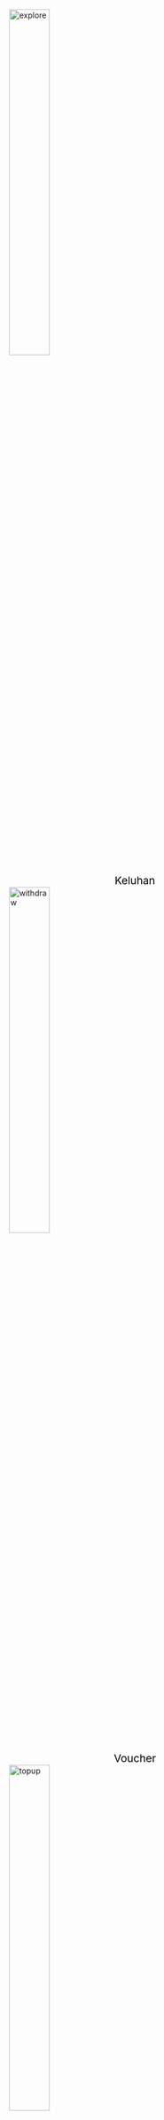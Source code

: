 <!DOCTYPE html>
<html>
<title>W3.CSS</title>
<meta name="viewport" content="width=device-width, initial-scale=1">
<link rel="stylesheet" href="https://www.w3schools.com/w3css/4/w3.css">
<style>
.mySlides {display:none;}

.cardo {
  height: auto;
  text-align: left;
  margin-bottom: 1%;
  margin-left: 7%;
  margin-right: 7%;
  background-color: rgba(0, 0, 0, 0.1);
    -webkit-backdrop-filter: blur(20px);
  user-select: none;
  border-radius: 20px;
  position: relative;
  z-index: 2;
}

.cardo a {
  cursor: none;
}

.cardo5 {
  height: auto;
  text-align: left;
  margin-bottom: 4%;
  margin-left: 6%;
  margin-right: 6%;
  background: linear-gradient(62deg, #008b8b, #005858, #008b8b, #005858);
  animation: gradient 15s ease infinite;
  background-size: 400% 400%;
  border-bottom: 1px solid #fbfbfb;
  user-select: none;
  border-radius: 20px 20px 0px 0px;
}

.cardo5 a {
  cursor: none;
}

.imgse {
  margin-bottom: 0px;
  border-radius: 10px;
  padding: 5px;
  border: 2px solid #000;
}

.tooltip {
  width:29%;
  float:right;
  margin: 2%;
  margin-top:0%;
  margin-bottom:0%;
  text-align: center;
}

.tooltip .tooltiptext {
  visibility: hidden;
  width: 100%;
  background-color: rgb(0, 0, 0); /* Fallback color */
  background-color: rgba(0, 0, 0, 0); /* black w/opacity/see-through */
  color: #fff;
  text-align: center;
  border-radius: 6px;
  padding: 5px 0;
  position: absolute;
  opacity: 0;
  transition: opacity 0.5s;
  z-index: 5;
  top: 80%;
  right: 0%;
  filter: drop-shadow(2px 5px 5px rgba(0, 0, 0, 0.15));
}


.tooltip:hover .tooltiptext {
  visibility: visible;
  opacity: 1;
}

@-webkit-keyframes gradient{
  0% {
    background-position: 0 50%;
  }
  50% {
    background-position: 100% 50%;
  }
  100% {
     background-position: 0% 50%;
  }
}
@keyframes gradient{
  0% {
    background-position: 0 50%;
  }
  50% {
    background-position: 100% 50%;
  }
  100% {
     background-position: 0% 50%;
  }
}

#header {
  width: 100%;
  text-align: center;
  z-index: 3;
  top: 0;
  left: 0;
  border-radius: 0px;
  transition: 0.7s;
  background: #42a5f5;
  position: relative;
  padding-top: 1%;
  border-radius: 0px 0px 50px 50px;
  border-bottom: 10px solid #077bf3;
}

/* Set height of body and the document to 100% */
body, html {
  height: 100%;
  margin: 0;
  user-select: none;
}

body a {
  cursor: none;
}
								
html {
  box-sizing: border-box;
}

*, *:before, *:after {
  box-sizing: inherit;
}

.column2 {
  float: left;
  width: 0%;
  margin-bottom: 0px;
  padding: 0px;
  margin: 1%;
  width: 23%;
  display: block;
}

.card2 {
  border-radius: 20px;
  cursor: none;
  transition: 0.3s;
  text-align: center;
  margin: 1.5px;
  transition: 0.7s;
  color: #263238;
}

.container5 {
  padding: 0 0px;
}

.container5::after, .row::after {
  content: "";
  clear: both;
  display: table;
}

.title2 {
  font-size: 2vw;
  text-align: center;
  padding-bottom: 2%;
  user-select: none;
}

.rounded-image3 {
    border-radius: 100px;
    box-shadow: 0px 1px 2px 0px rgba(0, 0, 0, 0.2);
    text-align: center;
    margin-bottom: 0%;
    margin-top: 0%;
    width:60%;
}

h1 {
  color: black;
  margin-left: 10px;
  user-select: none;
  font-size: 6vw;
}

</style>
</head>
<body>

<div id="header">

<div class="cardo" style="padding:0px;margin-top:0%;padding-bottom:5%;">

<div style="padding:10px;width:90%;margin-bottom:0px;margin-left:5%;background-image:none;margin-top:0%;">

  <div class="tooltip">
  <a href="##"><img class="imgse" src="https://image.flaticon.com/icons/png/512/785/785868.png" alt="explore" style="width:40%;"></a><p style="color:#000;font-size:2vw;text-align:center;margin:0%;">Keluhan</p></div>

<div class="tooltip">
  <a href="#"><img class="imgse" src="https://image.flaticon.com/icons/png/512/1288/1288699.png" alt="withdraw" style="width:40%;"></a><p style="color:#000;font-size:2vw;text-align:center;margin:0%;">Voucher</p></div>

<div class="tooltip">
  <img class="imgse" src="https://image.flaticon.com/icons/png/512/3126/3126724.png" alt="topup" style="width:40%;"><p style="color:#000;font-size:2vw;text-align:center;margin:0%;">QRIS</p>
<span class="tooltiptext"><img src="https://kioos.files.wordpress.com/2021/08/wp-1628958621888.jpg" alt="menu 4" style="width:100%;border-radius:15px;"></span>
</div>
</div><br/>
</div>

</div>

<div class="row" style="margin-bottom:5%;padding:5%;margin-top:-7%;position: relative;z-index: 1;border-radius: 20px; margin-left: 7%; width: 86%;background-color: #f1f5ff;border-radius: 0px 0px 50px 50px;border-bottom: 10px solid #077bf3;padding-bottom:0%;"><br/>

<div class="row" style="width:100%;margin:0%;">
  <div class="column2">
    <a
href="https://rpay.tokowebku.com/digital/62842" style="text-decoration:none" target="_blank">
    <div class="card2">
      <img class="rounded-image3" src="https://i.ibb.co/stVdpXG/images-5.jpg" alt="menu 1" style=" background-color:#483d8b;">
      <div class="container5">
        <p class="title2">Telkomsel</p>
      </div>
    </div></a>
  </div>

  <div class="column2">
  	 <a
href="https://rpay.tokowebku.com/digital/63129" style="text-decoration:none" target="_blank">
    <div class="card2">
      <img class="rounded-image3" src="https://i.ibb.co/41rJXfY/images-9.jpg" alt="menu 2" style="background-color:#a50000;">
      <div class="container5">
        <p class="title2">Tri</p>
      </div>
    </div></a>
  </div>

  <div class="column2">
  		<a
href="https://rpay.tokowebku.com/digital/63130" style="text-decoration:none" target="_blank">
    <div class="card2">
      <img class="rounded-image3" src="https://kioos.files.wordpress.com/2021/06/wp-1624091699338.jpg" alt="menu 3" style="background-color:#006700;">
      <div class="container5">
        <p class="title2">Indosat</p>
      </div>
    </div></a>
  </div>

  <div class="column2">
  		<a
href="https://rpay.tokowebku.com/digital/63131" style="text-decoration:none" target="_blank">
    <div class="card2">
      <img class="rounded-image3" src="https://kioos.files.wordpress.com/2021/06/wp-1624091911841.jpg" alt="menu 4" style="background-color:#ff8c00;">
      <div class="container5">
        <p class="title2">Smartfren</p>
      </div>
    </div></a>
  </div>

</div>
<div class="row" style="width:100%;margin:0%;">

  <div class="column2">
  		<a
href="https://rpay.tokowebku.com/digital/63134" style="text-decoration:none" target="_blank">
    <div class="card2">
      <img class="rounded-image3" src="https://kioos.files.wordpress.com/2021/06/wp-1624115153673.jpg" alt="menu5" style="background-color:#db7093;">
      <div class="container5">
        <p class="title2">Axis/XL</p>
      </div>
    </div></a>
  </div>

  <div class="column2">
  		<a
href="https://rpay.tokowebku.com/digital/65955" style="text-decoration:none" target="_blank">
    <div class="card2">
      <img class="rounded-image3" src="https://i.ibb.co/ssWmtFR/wallet-1.png" alt="menu 6" style="background-color:#008b8b;">
      <div class="container5">
        <p class="title2">E-Wallet</p>
      </div>
    </div></a>
  </div>

  <div class="column2">
  		<a
href="https://rpay.tokowebku.com/digital/63134" style="text-decoration:none" target="_blank">
    <div class="card2">
      <img class="rounded-image3" src="https://i.ibb.co/VjwDpFy/images-6.jpg" alt="menu5" style="background-color:#db7093;">
      <div class="container5">
        <p class="title2">PLN</p>
      </div>
    </div></a>
  </div>

  <div class="column2">
  		<a
href="#" style="text-decoration:none" target="_blank">
    <div class="card2" id="container">
      <section>
      <img class="rounded-image3" id="show" type="button" src="https://kioos.files.wordpress.com/2021/08/wp-1629001053118.png" alt="menu 6" style="background-color:#008b8b;">
      <div class="container5">
        <p class="title2">Lainnya</p>
      </div>
      <section>
    </div></a>
  </div>

</div>
</div>

</body>
</html>

<!-- KATEGORI SLIDE --><div class="mdr-container" style="padding-top:0%;padding-bottom:1%;margin-top:2%;margin-bottom:0%;">

<script src="https://rawcdn.githack.com/modernplay/hostfile/f1a50044e552a32247eb808f8876abbb6bc12554/jssor.slider-kat.min.js" type="text/javascript"></script> 	<script type="text/javascript"> window.jssor_1_slider_init = function() { var jssor_1_options = { $AutoPlay: 1, $SlideWidth: 750, $SlideHeight: 360, $SlideSpacing: 100 }; var jssor_1_slider = new $JssorSlider$("jssor_1", jssor_1_options); /*#region responsive code begin*/ var MAX_WIDTH = 900; function ScaleSlider() { var containerElement = jssor_1_slider.$Elmt.parentNode; var containerWidth = containerElement.clientWidth; if (containerWidth) { var expectedWidth = Math.min(MAX_WIDTH || containerWidth, containerWidth); jssor_1_slider.$ScaleWidth(expectedWidth); } else { window.setTimeout(ScaleSlider, 30); } } ScaleSlider(); $Jssor$.$AddEvent(window, "load", ScaleSlider); $Jssor$.$AddEvent(window, "resize", ScaleSlider); $Jssor$.$AddEvent(window, "orientationchange", ScaleSlider); /*#endregion responsive code end*/ }; </script> <style> /*jssor slider loading skin spin css*/ .jssorl-009-spin img { animation-name: jssorl-009-spin; animation-duration: 1.6s; animation-iteration-count: infinite; animation-timing-function: linear; } @keyframes jssorl-009-spin { from { transform: rotate(0deg); } to { transform: rotate(360deg); } 		}	 		.img-slide { 			border-radius: 10px;margin:0px;border-radius:25px; } </style> <div id="jssor_1" style="position:relative;margin:0 auto;margin-top:12px;margin-bottom:10px;top:0px;left:0px;width:900px;height:400px;overflow:hidden;visibility:hidden;"> <!-- Loading Screen --> <div data-u="loading" class="jssorl-009-spin" style="position:absolute;top:0px;left:0px;width:100%;height:100%;text-align:center;background-color:rgba(0,0,0,0.7);"> <img style="margin-top: 0px;position:relative;top:50%;width:38px;height:38px;" src="img/spin.svg" /> </div> <div data-u="slides" style="cursor:default;position:relative;top:0px;left:0px;width:900px;height:400px;overflow:hidden;"> <div> <a href="https://tokomu.bukaolshop.site/cari?kategori=8304"><img class="img-slide" data-u="image" src="https://i.ibb.co/ZMSvrN5/images-3.jpg" /></a> </div> <div> <a href="https://tokomu.bukaolshop.site/cari?kategori=8305"><img class="img-slide" data-u="image" src="https://i.ibb.co/m99jqFv/images-4.jpg" /></a> </div> <div> <a href="https://tokomu.bukaolshop.site/cari?kategori=8306"><img class="img-slide" data-u="image" src="https://i.ibb.co/H7hHxVV/images-5.jpg" /></a> </div> <div> <a href="https://tokomu.bukaolshop.site/cari?kategori=8531"><img class="img-slide" data-u="image" src="https://i.ibb.co/hZKwj72/images-6.jpg" /></a> </div> 			<div> <a href="https://tokomu.bukaolshop.site/cari?kategori=8307"><img class="img-slide" data-u="image" src="https://i.ibb.co/HX1gx0V/images-7.jpg" /></a> </div> </div> <a data-scale="0" href="https://www.jssor.com" style="display:none;position:absolute;">image gallery</a> </div> <script type="text/javascript">jssor_1_slider_init(); </script></div><!-- END -->


<!DOCTYPE html>
<html>
<head>
<meta name="viewport" content="width=device-width, initial-scale=1">
<style>
div.scrollmenu2 {
  overflow: auto;
  white-space: nowrap;
  margin-left: 0px;
  margin-right: 0px;
  border-radius: 0px;
  margin-top: 0px;
  margin-bottom: 1%;
  background-colot: #fff;
}

div.scrollmenu2 a {
  display: inline-block;
  color: black;
  text-align: center;
  padding-bottom: 3%;
  text-decoration: none;
  cursor: none;
  user-select: none;
  font-size: 3vw;
  width: 30%;
  background-color: #fbfbfb;
  margin:1%;
  border-radius: 5px;
  border: 0.5px solid #ccc;
}

.imgs17 {
  width: 100%;
  padding: 10px;
  margin-bottom: 6px;
  border-radius: 25px;
  background-color: #fbfbfb;
}


</style>
</head>
<body>
				
<!DOCTYPE html>
<html lang="en">
<head>

       </div>
   </div>
   <p class="judul2">Pilih Gayamu</p>
   <p style="font-size:2vw;margin-top:-15px;margin-bottom:5px;text-align:left;margin-left:20px;color:black">PENTING : Pembelian di menu ini akan di proses secara manual. Slow respon ya...</p>
</div>
</body>
</html>

<style type="text/css">
   
    #clock > div {
        border-radius: 5px;
        background: #42a5f5;
        padding: 5px 5px 2px 5px;
        color: #fbfbfb;
        display: inline-block;
    }
    #clock > div > p {
        font-size: 10px;
        font-weight: bold;
        text-align: center;
        text-dexoration:none;
      
    }
    #days, #hours, #minutes, #seconds {
        padding: 0px;
        font-size: 13px;
        font-weight: bold;
        text-align:center;
        background: #42a5f5;
        display: inline-block;
        width: 17px;
        heigh : 5px;
    }
    span.puter {
        animation: puter 0.8s ease;
    }
    @keyframes puter {
        0% {transform: rotateX(0deg)}
        100% {transform: rotateX(360deg)}
    }
</style>

<body>
<script type="text/javascript">
    function animation(span) {
        span.className = "puter";
        setTimeout(function () {
            span.className = ""
        }, 700);
    }

    function Countdown() {
  
        setInterval(function () {

           var hari    = document.getElementById("days");
           var jam     = document.getElementById("hours");
           var menit   = document.getElementById("minutes");
           var detik   = document.getElementById("seconds");
              
           var deadline    = new Date("aug 08, 2021 23:59:59");
           var waktu       = new Date();
           var distance    = deadline - waktu;
              
           var days    = Math.floor((distance / (1000*60*60*24)));
           var hours   = Math.floor((distance % (1000 * 60 * 60 * 24)) / (1000 * 60 * 60));
           var minutes = Math.floor((distance % (1000 * 60 * 60)) / (1000 * 60));
           var seconds = Math.floor((distance % (1000 * 60)) / 1000);
              
           if (days < 10)
           {
              days = days;
           }
           if (hours < 10)
           {
              hours = hours;
           }
           if (minutes < 10)
           {
              minutes = minutes;
           }
           if (seconds < 10)
           {
              seconds = seconds;
           }

           hari.innerHTML    = days;
           jam.innerHTML     = hours;
           menit.innerHTML   = minutes;
           detik.innerHTML   = seconds;
           //animation
           animation(detik);
           if (seconds = 0) animation(menit);
           if (minutes = 0) animation(jam);
           if (hours = 0) animation(hari);

        }, 1000);
    }

    Countdown();

</script></body><!--END-->


<div class="scrollmenu2" style="background-color:#fff;">

  <a href="#"><img class="imgs17" src="https://static.jakmall.id/2018/09/images/products/90d07c/thumbnail/nokia-105-ds-2017.jpg" alt=""><br/>Menu 1
</a>

  <a href="#"><img class="imgs17" src="https://static.jakmall.id/2020/07/images/products/b69af3/thumbnail/realme-c11-smartphone-2gb32gb-garansi-resmi.png" alt=""><br/>Menu 2
</a>

  <a href="#"><img class="imgs17" src="https://static.jakmall.id/2020/10/images/products/250bce/thumbnail/vivo-y20s-smartphone-8128gb-garansi-resmi.png" alt=""><br/>Menu 3
</a>
  
  <a href="#"><img class="imgs17" src="https://static.jakmall.id/2020/06/images/products/f545f7/thumbnail/samsung-galaxy-a51-smartphone-6gb128gb-garansi-resmi.png" alt=""><br/>Menu 4
</a>

  <a href="#"><img class="imgs17" src="https://static.jakmall.id/2021/01/images/products/c84788/thumbnail/samsung-galaxy-a12-smartphone-4128gb-garansi-resmi.jpg" alt=""><br/>Menu 5
</a>

  <a href="#"><img class="imgs17" src="https://static.jakmall.id/2020/05/images/products/13cfe5/thumbnail/nokia-110-2019-garansi-resmi.jpg" alt=""><br/>Menu 6
</a>
  
  <a href="#"><img class="imgs17" src="https://static.jakmall.id/2020/06/images/products/13258d/thumbnail/samsung-tab-s6-lite-128gb-garansi-sein.jpg" alt=""><br/>Menu 7
</a>

</div>
<br/>
</body>
</html>

<!DOCTYPE html>
<html>
<head>
<meta name="viewport" content="width=device-width, initial-scale=1">
<style>
div.scrollmenu {
  overflow: auto;
  white-space: nowrap;
  margin-left: 0px;
  margin-right: 0px;
  border-radius: 0px;
  margin-top: 3px;
  padding-top: 3px;
}

div.scrollmenu a {
  display: inline-block;
  color: #000;
  text-align: left;
  padding: 0px;
  padding-bottom: 2%;
  text-decoration: none;
  cursor: none;
  user-select: none;
  font-size: 4vw;
  box-shadow: 0px 1px 2px 0px rgba(0, 0, 0, 0.2);
  border-radius: 20px;
  width: 80%;
  margin: 3%;
  background-color: #fbfbfb;
  overflow: hidden;
  vertical-align: top;
}

.imgs2 {
  border-radius: 20px 20px 0px 0px;
  width: 100%;
  margin-left: 0px;
  padding: 0px;
  margin-bottom: 6px;
}

.judul2 {
  color: black;
  border-radius: 5px 5px 0px 0px;
  font-size: 6vw;
  text-align: left;
  padding: 15px;
  margin-left: 5px;
  margin-top: -4%;
  margin-right: 5px;
  margin-bottom: -17px;
  user-select: none;
  font-weight: bold;
}

.judul2 a {
  float: right;
  color: #ccc;
  font-weight: normal;
  font-size: 2vw;
  cursor: none;
  padding-top: 20px;
}

</style>
</head>
<body>

</div><br/>
</body>
</html>

<!DOCTYPE html>

<html>
  <head>
    <meta charset="utf-8" />

    <style>
      #container {
        transition: transform 0.5s;
      }

 

      #overlay {
        position: fixed;
        z-index: 6;
        bottom: 0;
        left: 0;
        width: 100%;
        height: 100%;
        border-radius: 0px;
        background-color: #42a5f5;
        box-shadow: -7px 6px 13px -1px rgba(40, 40, 40, 0.55);
      }

      #overlay.default {
        visibility: hidden;
        transform: translateY(100%);
        transition: transform 0.5s, visibility 0s 0.5s;
      }

      #overlay.open {
        visibility: visible;
        transform: translateY(0%);
        transition: transform 0.5s;
      }

      #close {
        border-radius: 50%;
        width: 2em;
        height: 2em;
        position: absolute;
        right: 2%;
        top: 1%;
        border: none;
        outline: none;
        z-index: 100;
        cursor: none;
        background-color: transparent;
        color: #fff;
      }

      .main {
        text-align: center;
        position: relative;
        top: 2%;
        color: #fff;
        overflow-y: auto;
        height: 100%;
        z-index: 5;
        white-space: nowrap;
        padding-bottom: 25%;
      }
      
      #show {
        border-radius: 100px;
        cursor: none;
        user-select: none;
        outline: none;
      }
      

    </style>
  </head>

  <body>
  	

    <div id="overlay" class="default">
      <button id="close">
      <img src="https://image.flaticon.com/icons/png/512/32/32178.png" alt="ovo" style="width:70%;filter:invert(100%);">
      </button>    				

      <div class="main">
      				
<!DOCTYPE html>
<html>
<head>
<meta name="viewport" content="width=device-width, initial-scale=1">
<style>

*, *:before, *:after {
  box-sizing: inherit;
}

.column9 {
  float: left;
  margin-bottom: 5px;
  padding: 0 8px;
  text-align: center;
}

@media screen and (max-width: 650px) {
  .column9 {
    width: 25%;
    display: block;
  }
}

.card9 {
  box-shadow: 0px 0px 0px 0px rgba(0, 0, 0, 0.2);
  border-radius: 0px;
  cursor: none;
  user-select: none;
  cursor: none;
  user-select: none;
}

.container9 {
  padding: 0 0px;
}

.container9::after, .row9::after {
  content: "";
  clear: both;
  display: table;
}

.title9 {
  color: #fff;
  font-size: 3vw;
  text-align: center;
}

.title19 {
  color: #000;
  font-size: 3vw;
  text-align: center;
}

.rounded-image9 {
    border-radius: 100px;
    margin-bottom: -4px;    
    box-shadow:  0px 0px 0px 0px rgba(0, 0, 0, 0);
    border: 1px solid #fff;
}

.rounded-image10 {
    border-radius: 10px;
    margin-bottom: -4px;    
    box-shadow:  0px 1px 2px 0px rgba(0, 0, 0, 0.2);
    background-color: #fff;
}

.judul9 {
  color: #fff;
  font-size: 4vw;
  text-align: left;
  padding: 10px;
  margin-left: 10px;
  margin-bottom: 10px;
  user-select: none;
  font-weight: bold;
}

</style>
</head>
<body>


<div class="row9">

<p class="judul9">Topup Game</p>

  <div class="column9">
    <a
href="#" style="text-decoration:none" target="_blank">
    <div class="card9">
      <img class="rounded-image9" src="https://kioos.files.wordpress.com/2021/06/wp-1624176967436.jpg" alt="ovo" style="width:60%"></a>
      <div class="container9">
        <p class="title9">Free Fire</p>
      </div>
    </div>
  </div>

  <div class="column9">
  		<a
href="#" style="text-decoration:none" target="_blank">
    <div class="card9">
      <img class="rounded-image9" src="https://kioos.files.wordpress.com/2021/06/wp-1624176967447.jpg" alt="gopay" style="width:60%"></a>
      <div class="container9">
        <p class="title9">Mobile Legend</p>
      </div>
    </div>
  </div>

  <div class="column9">
  		<a
href="#" style="text-decoration:none" target="_blank">
    <div class="card9">
      <img class="rounded-image9" src="https://kioos.files.wordpress.com/2021/06/wp-1624176967443.jpg" alt="gopay" style="width:60%"></a>
      <div class="container9">
        <p class="title9">PUBG M</p>
      </div>
    </div>
  </div>

  <div class="column9">
  	 <a
href="#" style="text-decoration:none" target="_blank">
    <div class="card9">
      <img class="rounded-image9" src="https://kioos.files.wordpress.com/2021/06/wp-1624176967423.jpg" alt="dana" style="width:60%"></a>
      <div class="container9">
        <p class="title9">Higgs Domino</p>
      </div>
    </div>
  </div>


</div>

<div class="row9">

  <div class="column9">
    <a
href="#" style="text-decoration:none" target="_blank">
    <div class="card9">
      <img class="rounded-image9" src="https://kioos.files.wordpress.com/2021/06/wp-1624176967432.jpg" alt="ovo" style="width:60%"></a>
      <div class="container9">
        <p class="title9">AOV</p>
      </div>
    </div>
  </div>

</div>

</body>
</html>


  <br/>  				
      				
      </div>
    </div>

    <script>
      (function() {
        const container = document.getElementById('container');
        const overlay = document.getElementById('overlay');
        const show = document.getElementById('show');
        const close = document.getElementById('close');

        function toggleOverlay() {
          container.classList.toggle('overlay-open');
          overlay.classList.toggle('open');
        }

        show.addEventListener('click', toggleOverlay);
        close.addEventListener('click', toggleOverlay);
      })();
    </script>

<script>
var target = window; // this can be any scrollable element
var last_y = 0;
target.addEventListener('touchmove', function(e){
    var scrolly = target.pageYOffset || target.scrollTop || 0;
    var direction = e.changedTouches[0].pageY > last_y ? 1 : -1;
    if(direction>0 && scrolly===0){
        e.preventDefault();
    }
    last_y = e.changedTouches[0].pageY;
});
</script>
  </body>
</html>
